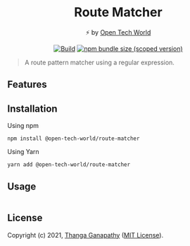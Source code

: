 <div align="center">

# Route Matcher

⚡ by [Open Tech World](https://open-tech-world.pages.dev/)

[![Build](https://github.com/open-tech-world/route-matcher/actions/workflows/build.yml/badge.svg)](https://github.com/open-tech-world/route-matcher/actions/workflows/build.yml)
[![npm bundle size (scoped version)](https://img.shields.io/bundlephobia/minzip/@open-tech-world/route-matcher/latest?label=Min%2BGZip)](https://bundlephobia.com/package/@open-tech-world/route-matcher)

</div>

> A route pattern matcher using a regular expression.

## Features

## Installation

Using npm

```shell
npm install @open-tech-world/route-matcher
```

Using Yarn

```shell
yarn add @open-tech-world/route-matcher
```

## Usage

```jsx

```

## License

Copyright (c) 2021, [Thanga Ganapathy](https://github.com/Thanga-Ganapathy) ([MIT License](./LICENSE)).
